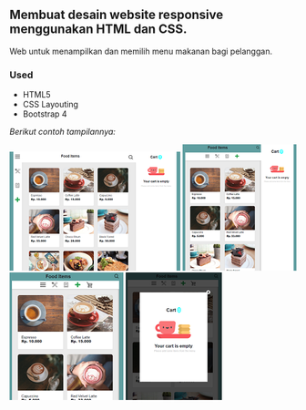 ## Membuat desain website responsive menggunakan HTML dan CSS.
Web untuk menampilkan dan memilih menu makanan bagi pelanggan.


### Used
* HTML5
* CSS Layouting
* Bootstrap 4


<i>Berikut contoh tampilannya:</i>

![Large + device](https://github.com/atiakhairunican/Devops-Engineer/blob/main/Membuat%20web%20desain%20menggunakan%20HTML%20CSS/img/cth1.png)
![Medium device](https://github.com/atiakhairunican/Devops-Engineer/blob/main/Membuat%20web%20desain%20menggunakan%20HTML%20CSS/img/cth2.png)
![Small device](https://github.com/atiakhairunican/Devops-Engineer/blob/main/Membuat%20web%20desain%20menggunakan%20HTML%20CSS/img/cth3.png)
![Overlay](https://github.com/atiakhairunican/Devops-Engineer/blob/main/Membuat%20web%20desain%20menggunakan%20HTML%20CSS/img/cth4.png)
